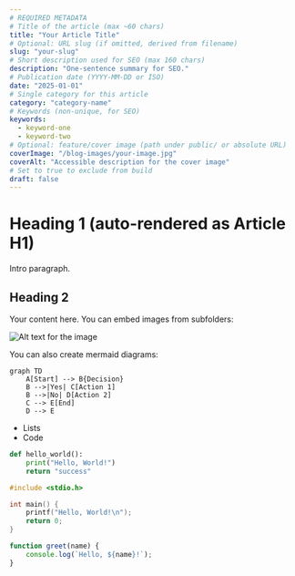 ```yaml
---
# REQUIRED METADATA
# Title of the article (max ~60 chars)
title: "Your Article Title"
# Optional: URL slug (if omitted, derived from filename)
slug: "your-slug"
# Short description used for SEO (max 160 chars)
description: "One-sentence summary for SEO."
# Publication date (YYYY-MM-DD or ISO)
date: "2025-01-01"
# Single category for this article
category: "category-name"
# Keywords (non-unique, for SEO)
keywords:
  - keyword-one
  - keyword-two
# Optional: feature/cover image (path under public/ or absolute URL)
coverImage: "/blog-images/your-image.jpg"
coverAlt: "Accessible description for the cover image"
# Set to true to exclude from build
draft: false
---
```


# Heading 1 (auto-rendered as Article H1)

Intro paragraph.

## Heading 2

Your content here. You can embed images from subfolders:

![Alt text for the image](/blog-images/your-article-title/diagram1.png)

You can also create mermaid diagrams:

```mermaid
graph TD
    A[Start] --> B{Decision}
    B -->|Yes| C[Action 1]
    B -->|No| D[Action 2]
    C --> E[End]
    D --> E
```

- Lists
- Code

```python
def hello_world():
    print("Hello, World!")
    return "success"
```

```c
#include <stdio.h>

int main() {
    printf("Hello, World!\n");
    return 0;
}
```

```javascript
function greet(name) {
    console.log(`Hello, ${name}!`);
}
```

